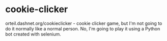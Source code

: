 # cookie-clicker

orteil.dashnet.org/cookieclicker - cookie clicker game, but I'm not going to do it normally like a normal person. No, I'm going to play it using a Python bot created with selenium. 
